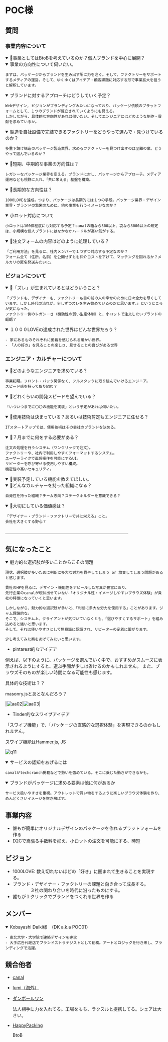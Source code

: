 # POC様
    
## 質問

### 事業内容について

<details open>
    <summary>🌟事業としてはBtoBを考えているのか？個人ブランドを中心に展開？</summary>
</details>
    
<details open>
    <summary>事業の方向性について伺いたい。</summary>
    
    まずは、パッケージからブランドを生み出す所に力を注ぐ。そして、ファクトリーをサポートするメディアの運営。そして、ゆくゆくはアイデア・顧客課題に対応する形で事業拡大を狙うと解釈しています。
</details>
    
<details open>
    <summary>ブランドに対するアプローチはどうしていく予定？</summary>
    
    Webデザイン, ビジョンがブランディングみたいになっており、パッケージ依頼のプラットフォームとして、１つのブランドが確立されていくようにも見える。
    しかしながら、具体的な方向性があれば伺いたい。そしてエンジニアにはどのような制作・貢献を求めているか。
</details>
    
<details open>
    <summary>製造を自社設備で完結できるファクトリーをどうやって選んで・見つけているのか？</summary>
    
    多重下請け構造のパッケージ製造業界。求めるファクトリーを見つけ出すのは至難の業。どうやって選んでいるのか？
</details>
    
<details open>
    <summary>🌟短期、中期的な事業の方向性は？</summary>
    
    レガシーなパッケージ業界を変える。ブランドに対し、パッケージからアプローチ。メディア運用なども視野に入れ、「共に栄える」基盤を構築。
</details>
    
<details open>
    <summary>🌟長期的な方向性は？</summary>
    
    1000LOVEを達成。つまり、パッケージは長期的には１つの手段。パッケージ業界・デザイン業界・ブランドの繁栄のために、他の事業も行うイメージなのか？
</details>

<details open>
    <summary>小ロット対応について</summary>
    
    小ロットは100個程度にも対応する予定？canalの箱なら500以上、袋なら3000以上の規定は、小規模な個人ブランドにはなかなかハードルが高い気がする。
</details>

<details open>
    <summary>🌟注文フォームの内容はどのように処理している？</summary>
    
    「ご利用方法」を見るに、社内メンバーで１つずつ対応する予定なのか？
    フォーム全て（住所、名前）を公開せずとも仲介コストを下げて、マッチングを図れるか？メルカリの匿名発送みたいに。
</details>
    

### ビジョンについて

<details open>
    <summary>🌟「ズレ」が生まれているとはどういうこと？</summary>
    
    「ブランドも、デザイナーも、ファクトリーも目の前の人の幸せのために日々全力を尽くしています。しかし時代の流れが、少しずつズレを生み始めているのだと思います。」というところが気になった。
    ファクトリー側のレガシーさ（機動性の弱い生産体制）と、小ロットで注文したいブランドの齟齬？
</details>

<details open>
    <summary>１０００LOVEの達成された世界はどんな世界だろう？</summary>
    
    - 家にあるものそれぞれに愛着を感じられる暖かい世界。
    - 「人の好き」を見ることの楽しさ、見せることの喜びがある世界
</details> 
    

### エンジニア・カルチャーについて

<details open>
    <summary>🌟どのようなエンジニアを求めている？</summary>
    
    事業初期。フロント・バック関係なく、フルスタックに取り組んでいけるエンジニア。
    スピード感を持って取り組む？
</details>

<details open>
    <summary>🌟どれくらいの開発スピードを望んでいる？</summary>
    
    「いついつまでに〇〇の機能を実装」という予定があれば伺いたい。
</details>
    
<details open>
    <summary>🌟使用技術は決まっている？あるいは技術剪定もエンジニアに任せる？</summary>
    
    ITスタートアップでは、使用技術はその会社のブランドを決める。
</details>
    
<details open>
    <summary>🌟７月までに何をする必要がある？</summary>
    
    注文の処理を行うシステム（ワンクリックで注文）。
    ファクトリーや、社内で利用しやすくフォーマットするシステム。
    ユーザーライクで直感操作を可能にするUI。
    リピーターを呼び寄せる使用しやすい構成。
    機密性の高いセキュリティ。
</details>
    
<details open>
    <summary>🌟実装予定している機能を教えてほしい。</summary>
</details>

<details open>
    <summary>🌟どんなカルチャーを持った組織になる？</summary>
    
    自発性を持った組織？チーム志向？ステークホルダーを意識できる？
</details>
    
<details open>
    <summary>🌟大切にしている価値感は？</summary>
    
    「デザイナー・ブランド・ファクトリーで共に栄える」こと。
    会社を大きくする野心？
</details>
    

＿＿＿＿＿＿＿＿＿＿＿＿＿＿＿＿＿＿＿＿＿＿＿＿＿＿＿＿

## 気になったこと

<details open>
    <summary>魅力的な選択肢が多いことからこその問題</summary>
    
    現状、選択肢が多いために判断に多大な労力を費やしてしまう or 放棄してしまう問題があると感じます。
    
    貴社のHPを見るに、デザイン・機能性をアピールした写真が豊富にあり、
    先行企業のcanalが現状出せていない「オリジナル性・イメージしやすいブラウズ体験」が貴社の特徴になっていくと思います。
    
    しかしながら、魅力的な選択肢が多いと、「判断に多大な労力を使用する」ことがあります。ジャム理論的な。
    そこで、システム上、クライアントが気づいていなくとも、「選びやすくするサポート」を組み込めると強いと思います。
    そして、それは使いやすさとして無意識に認識され、リピーターの定着に繋がります。
    
    少し考えてみた案をあげてみたいと思います。
</details>


- pintarest的なアイデア

例えば、以下のように、パッケージを選んでいく中で、おすすめがスムーズに表示されるようにすると、選ぶ手間が少しは省けるのかもしれません。
また、ブラウズそのものが楽しい時間になる可能性も感じます。

具体的な技術は？？

masonry.jsとあとなんだろう？

|![aa02](https://user-images.githubusercontent.com/88179125/164757286-5a5c1edd-9f1b-4c58-9230-f990b8b39d23.gif)|![aa03](https://user-images.githubusercontent.com/88179125/164757420-676162ac-b90e-4913-80ed-39bdce2a407a.gif)|

- Tinder的なスワイプアイデア

「スワイプ機能」で、「パッケージの直感的な選択体験」を実現できるのかもしれません。

スワイプ機能はHammer.js, JS

![q11](https://user-images.githubusercontent.com/88179125/164757667-d9aca1ea-0586-4fb7-93f7-fbe9d0c8046d.gif)


<details open>
    <summary>サービスの認知をあげるには</summary>
    
    canalがtechcranch掲載などで勢いを強めている。そこに乗じた動きができるかも。
</details>
    
<details open>
    <summary>ブランドがパッケージに求める要素は他に何があるか</summary>
    
    サービス扱いやすさを重視。アウトレットで買い物をするように楽しいブラウズ体験を作り、めんどくさいイメージを吹き飛ばす。
</details>
    
    
    

## 事業内容

- 誰もが簡単にオリジナルデザインのパッケージを作れるプラットフォームを作る
- D2Cで嵩張る手数料を抑え、小ロットの注文を可能にする、時短

## ビジョン

- 1000LOVE: 数え切れないほどの「好き」に囲まれて生きることを実現する。
- ブランド・デザイナー・ファクトリーの課題と向き合って成長する。
　　　　３社の関わり合いを時代に沿ったものにする。
- 誰もが１クリックでブランドをつくれる世界を作る

## メンバー
<details open>
    <summary>Kobayashi Daiki様　（DK a.k.a POC01）</summary>

    - 東北大学・大学院で建築デザインを専攻
    - 大手広告代理店でブランドストラテジストとして勤務。アートとロジックを行き来し、ブランディングで活躍。
</details>

    
## 競合他者

- [canal](https://jp.techcrunch.com/2019/11/25/canal/)
- [lumi（海外）](https://www.lumi.com/)
- [ダンボールワン](https://prtimes.jp/main/html/searchrlp/company_id/25024)
    
    法人相手に力を入れてる。工場をもち、ラクスルと提携してる。シェアは大きい。
    
- [HappyPacking](https://www.happypackaging.jp/?gclid=Cj0KCQjw3v6SBhCsARIsACyrRAkNPgfEt-b7r7oEjazAJwWJVt12QQo7yBqee284dH-jhfLKsld7EDQaAuXJEALw_wcB)
    
    BtoB

